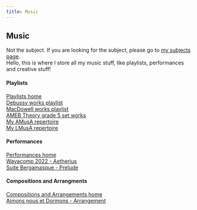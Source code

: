 ```yaml
---
title: Music
---
```


## Music
Not the subject. If you are looking for the subject, please go to <a href="https://shanmeis-notes.toomwn.xyz/notes.html">my subjects page</a>.  
Hello, this is where I store all my music stuff, like playlists, performances and creative stuff!

#### Playlists
<a href="https://shanmeis-notes.toomwn.xyz/arts/music/playlists.html">Playlists home</a>  
<a href="https://open.spotify.com/playlist/6CSSQ0y6Oqblv7pvYFiX0n?si=c2cb531b186b44ee">Debussy works playlist</a>  
<a href="https://open.spotify.com/playlist/3RsiIrl8mQn4IOgUeryupH?si=0d44aeb4a3af4163">MacDowell works playlist</a>  
<a href="https://open.spotify.com/playlist/3ga6CeDZ401WJAPbxapY3b?si=05087416d55342a4">AMEB Theory grade 5 set works</a>  
<a href="https://open.spotify.com/playlist/6kzmMXcoWcwbDyOv2LvxU6?si=5841688fb0794fc9">My AMusA repertoire</a>  
<a href="https://open.spotify.com/playlist/7zZCk3saZYwoE5LGdDrEnj?si=2f08387c060d4951">My LMusA repertoire</a>

#### Performances
<a href="https://shanmeis-notes.toomwn.xyz/arts/music/playlists.html">Performances home</a>  
<a href="https://youtu.be/xnFndkmPveM">Wayacomp 2022 - Aetherius</a>  
<a href="https://youtu.be/DD6Z9Sak9nE">Suite Bergamasque - Prelude</a>

#### Compositions and Arrangments
<a href="https://shanmeis-notes.toomwn.xyz/arts/music/compositions-and-arrangements.html">Compositions and Arrangements home</a>  
<a href="https://shanmeis-notes.toomwn.xyz/arts/music/compositions-and-arrangements/aimons-nous-et-dormons.html">Aimons nous et Dormons - Arrangement</a>
